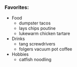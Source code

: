 ### Favorites:
* Food
  * dumpster tacos
  * lays chips poutine
  * lukewarm chicken tartare
* Drinks
  * tang screwdrivers
  * folgers vacuum pot coffee
* Hobbies
  * catfish noodling
